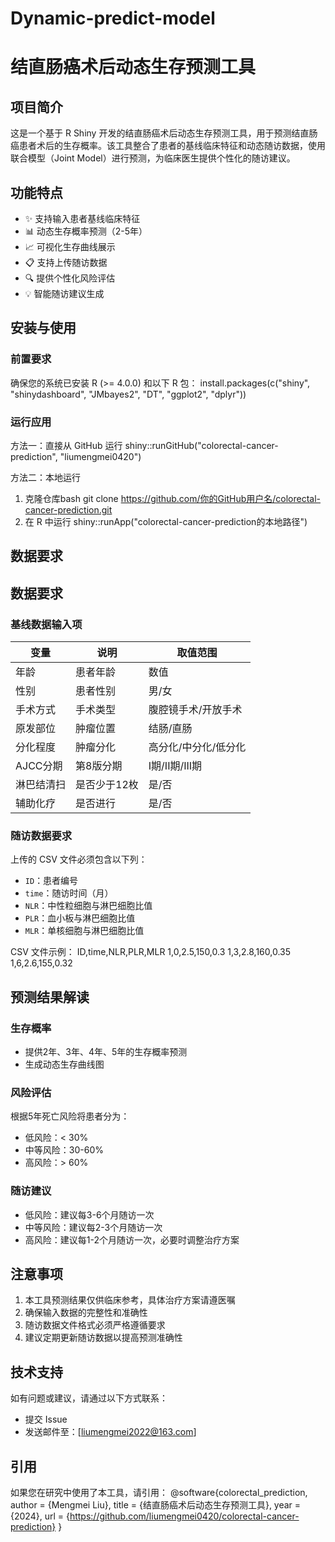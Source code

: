 # Dynamic-predict-model
# 结直肠癌术后动态生存预测工具

## 项目简介

这是一个基于 R Shiny 开发的结直肠癌术后动态生存预测工具，用于预测结直肠癌患者术后的生存概率。该工具整合了患者的基线临床特征和动态随访数据，使用联合模型（Joint Model）进行预测，为临床医生提供个性化的随访建议。

## 功能特点

- ✨ 支持输入患者基线临床特征
- 📊 动态生存概率预测（2-5年）
- 📈 可视化生存曲线展示
- 📋 支持上传随访数据
- 🔍 提供个性化风险评估
- 💡 智能随访建议生成

## 安装与使用

### 前置要求

确保您的系统已安装 R (>= 4.0.0) 和以下 R 包：
install.packages(c("shiny", "shinydashboard", "JMbayes2", "DT", "ggplot2", "dplyr"))

### 运行应用

方法一：直接从 GitHub 运行
shiny::runGitHub("colorectal-cancer-prediction", "liumengmei0420")

方法二：本地运行
1. 克隆仓库bash
git clone https://github.com/你的GitHub用户名/colorectal-cancer-prediction.git
2. 在 R 中运行
shiny::runApp("colorectal-cancer-prediction的本地路径")
## 数据要求

## 数据要求

### 基线数据输入项
| 变量 | 说明 | 取值范围 |
|------|------|----------|
| 年龄 | 患者年龄 | 数值 |
| 性别 | 患者性别 | 男/女 |
| 手术方式 | 手术类型 | 腹腔镜手术/开放手术 |
| 原发部位 | 肿瘤位置 | 结肠/直肠 |
| 分化程度 | 肿瘤分化 | 高分化/中分化/低分化 |
| AJCC分期 | 第8版分期 | I期/II期/III期 |
| 淋巴结清扫 | 是否少于12枚 | 是/否 |
| 辅助化疗 | 是否进行 | 是/否 |

### 随访数据要求
上传的 CSV 文件必须包含以下列：

- `ID`：患者编号
- `time`：随访时间（月）
- `NLR`：中性粒细胞与淋巴细胞比值
- `PLR`：血小板与淋巴细胞比值
- `MLR`：单核细胞与淋巴细胞比值

CSV 文件示例：
ID,time,NLR,PLR,MLR
1,0,2.5,150,0.3
1,3,2.8,160,0.35
1,6,2.6,155,0.32

## 预测结果解读

### 生存概率
- 提供2年、3年、4年、5年的生存概率预测
- 生成动态生存曲线图

### 风险评估
根据5年死亡风险将患者分为：
- 低风险：< 30%
- 中等风险：30-60%
- 高风险：> 60%

### 随访建议
- 低风险：建议每3-6个月随访一次
- 中等风险：建议每2-3个月随访一次
- 高风险：建议每1-2个月随访一次，必要时调整治疗方案

## 注意事项

1. 本工具预测结果仅供临床参考，具体治疗方案请遵医嘱
2. 确保输入数据的完整性和准确性
3. 随访数据文件格式必须严格遵循要求
4. 建议定期更新随访数据以提高预测准确性

## 技术支持

如有问题或建议，请通过以下方式联系：

- 提交 Issue
- 发送邮件至：[liumengmei2022@163.com]

## 引用

如果您在研究中使用了本工具，请引用：
@software{colorectal_prediction,
author = {Mengmei Liu},
title = {结直肠癌术后动态生存预测工具},
year = {2024},
url = {https://github.com/liumengmei0420/colorectal-cancer-prediction}
}
